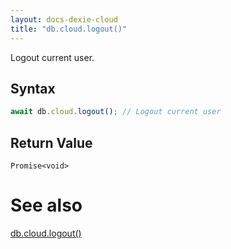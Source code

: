 ```yaml
---
layout: docs-dexie-cloud
title: "db.cloud.logout()"
---
```


Logout current user.


## Syntax

```ts
await db.cloud.logout(); // Logout current user
```

## Return Value

`Promise<void>`


# See also

[db.cloud.logout()](db.cloud.login())

